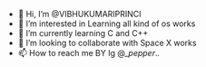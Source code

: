 - 👋 Hi, I’m @VIBHUKUMARIPRINCI
- 👀 I’m interested in Learning all kind of os works
- 🌱 I’m currently learning C and C++
- 💞️ I’m looking to collaborate with Space X works
- 📫 How to reach me BY Ig @__pepper_._._

<!---
VIBHUKUMARIPRINCI/VIBHUKUMARIPRINCI is a ✨ special ✨ repository because its `README.md` (this file) appears on your GitHub profile.
You can click the Preview link to take a look at your changes.
--->
